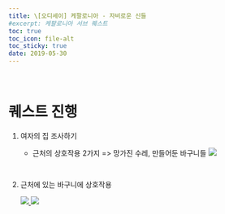 ```yaml
---
title: \[오디세이] 케팔로니아 - 자비로운 신들
#excerpt: 케팔로니아 서브 퀘스트
toc: true
toc_icon: file-alt
toc_sticky: true
date: 2019-05-30
---
```


<head>
    <style type="text/css">
        aside { font-size: 22px; }
        section { font-size: 16px; }
        .notice--primary > ul { font-size: 14px; }
        tbody, th { text-align: center; }
        b { color: crimson; }
    </style>
</head>
<br>

# 퀘스트 진행

1. 여자의 집 조사하기
    - 근처의 상호작용 2가지 => 망가진 수레, 만들어둔 바구니들
        <a href="{{ site.baseurl }}/assets/images/aoc/kephallonia/03-Merciful-Gods/1.png">
            <img src="{{ site.baseurl }}/assets/images/aoc/kephallonia/03-Merciful-Gods/1.png">
        </a>
    <pre></pre><pre></pre>
    
2. 근처에 있는 바구니에 상호작용
    <figure class="half" style="margin: 0px;">
        <a href="{{ site.baseurl }}/assets/images/aoc/kephallonia/03-Merciful-Gods/2.png">
            <img src="{{ site.baseurl }}/assets/images/aoc/kephallonia/03-Merciful-Gods/2.png">
        </a>
        <a href="{{ site.baseurl }}/assets/images/aoc/kephallonia/03-Merciful-Gods/3.png">
            <img src="{{ site.baseurl }}/assets/images/aoc/kephallonia/03-Merciful-Gods/3.png">
        </a>
    </figure>
